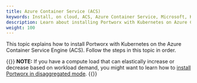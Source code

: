 ```yaml
---
title: Azure Container Service (ACS)
keywords: Install, on cloud, ACS, Azure Container Service, Microsoft, Kubernetes, k8s
description: Learn about installing Portworx with Kubernetes on Azure Container Service Engine.
weight: 100
---
```


This topic explains how to install Portworx with Kubernetes on the Azure Container Service Engine (ACS). Follow the steps in this topic in order.

{{<info>}}
**NOTE:**  If you have a compute load that can elastically increase or decrease based on workload demand, you might want to learn how to [install Portworx in disaggregated mode](/portworx-install-with-kubernetes/disaggregated/).
{{</info>}}
